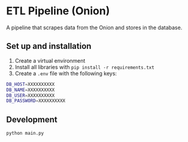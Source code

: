 # ETL Pipeline (Onion)

A pipeline that scrapes data from the Onion and stores in the database.

## Set up and installation

1. Create a virtual environment
2. Install all libraries with `pip install -r requirements.txt`
3. Create a `.env` file with the following keys:

```sh
DB_HOST=XXXXXXXXXX
DB_NAME=XXXXXXXXXX
DB_USER=XXXXXXXXXX
DB_PASSWORD=XXXXXXXXXX
```

## Development

`python main.py`